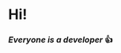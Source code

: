 # Hi!
### *Everyone is a developer* :+1:

<!---
kevzen96/kevzen96 is a ✨ special ✨ repository because its `README.md` (this file) appears on your GitHub profile.
You can click the Preview link to take a look at your changes.
--->
